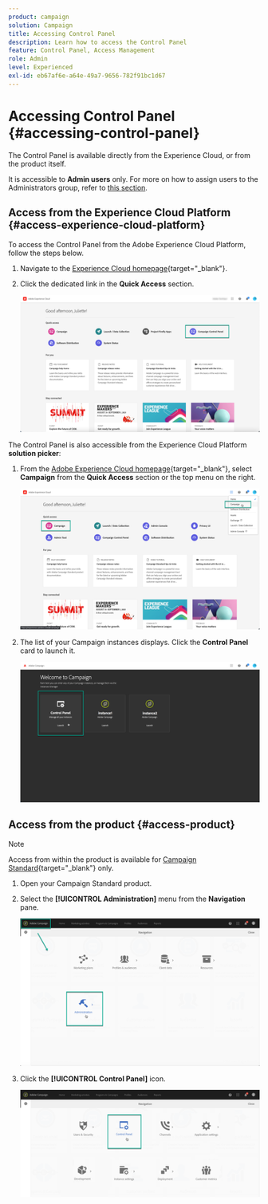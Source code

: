 ```yaml
---
product: campaign
solution: Campaign 
title: Accessing Control Panel
description: Learn how to access the Control Panel
feature: Control Panel, Access Management
role: Admin
level: Experienced
exl-id: eb67af6e-a64e-49a7-9656-782f91bc1d67
---
```

# Accessing Control Panel {#accessing-control-panel}

The Control Panel is available directly from the Experience Cloud, or from the product itself.

It is accessible to **Admin users** only. For more on how to assign users to the Administrators group, refer to [this section](../../discover/using/managing-permissions.md).

## Access from the Experience Cloud Platform {#access-experience-cloud-platform}

To access the Control Panel from the Adobe Experience Cloud Platform, follow the steps below.

1. Navigate to the [Experience Cloud homepage](https://experiencecloud.adobe.com/){target="_blank"}.

1. Click the dedicated link in the **Quick Access** section.

    ![](assets/do-not-localize/quickaccess.png)

The Control Panel is also accessible from the Experience Cloud Platform **solution picker**:

1. From the [Adobe Experience Cloud homepage](https://experiencecloud.adobe.com/){target="_blank"}, select **Campaign** from the **Quick Access** section or the top menu on the right.

    ![](assets/do-not-localize/control_panel_access1.png)

1. The list of your Campaign instances displays. Click the **Control Panel** card to launch it.

    ![](assets/do-not-localize/control_panel_access2.png)

## Access from the product {#access-product}

>[!NOTE]
>
>Access from within the product is available for [Campaign Standard](https://experienceleague.adobe.com/docs/campaign-standard/using/campaign-standard-home.html){target="_blank"} only.

1. Open your Campaign Standard product.

1. Select the **[!UICONTROL Administration]** menu from the **Navigation** pane.

    ![](assets/control_panel_access3.png)

1. Click the **[!UICONTROL Control Panel]** icon.

    ![](assets/control_panel_access4.png)
